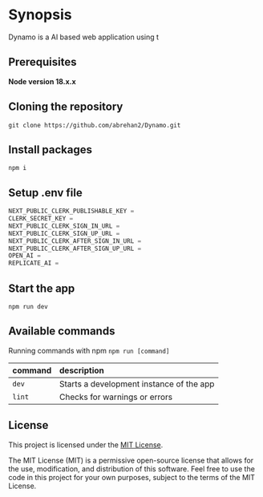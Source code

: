 # Synopsis

Dynamo is a AI based web application using t

## Prerequisites

**Node version 18.x.x**

## Cloning the repository

```shell
git clone https://github.com/abrehan2/Dynamo.git
```

## Install packages

```shell
npm i
```

## Setup .env file

```js
NEXT_PUBLIC_CLERK_PUBLISHABLE_KEY =
CLERK_SECRET_KEY =
NEXT_PUBLIC_CLERK_SIGN_IN_URL =
NEXT_PUBLIC_CLERK_SIGN_UP_URL =
NEXT_PUBLIC_CLERK_AFTER_SIGN_IN_URL =
NEXT_PUBLIC_CLERK_AFTER_SIGN_UP_URL =
OPEN_AI =
REPLICATE_AI =
```

## Start the app

```shell
npm run dev
```

## Available commands

Running commands with npm `npm run [command]`

| command         | description                              |
| :-------------- | :--------------------------------------- |
| `dev`           | Starts a development instance of the app |
| `lint`          | Checks for warnings or errors            |


## License

This project is licensed under the [MIT License](LICENSE).

The MIT License (MIT) is a permissive open-source license that allows for the use, modification, and distribution of this software. Feel free to use the code in this project for your own purposes, subject to the terms of the MIT License.

